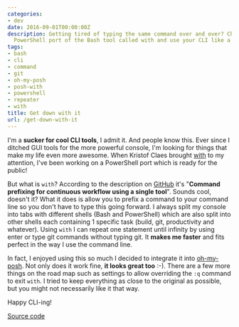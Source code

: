 ```yaml
---
categories:
- dev
date: 2016-09-01T00:00:00Z
description: Getting tired of typing the same command over and over? Check out this
  PowerShell port of the Bash tool called with and use your CLI like a pro!
tags:
- bash
- cli
- command
- git
- oh-my-posh
- posh-with
- powershell
- repeater
- with
title: Get down with it
url: /get-down-with-it
---
```


I'm a **sucker for cool CLI tools**, I admit it. And people know this. Ever since I ditched GUI tools for the more powerful console, I'm looking for things that make my life even more awesome. When Kristof Claes brought <a href="https://twitter.com/kristofclaes/status/766170743310807040" target="_blank">with</a> to my attention, I've been working on a PowerShell port which is ready for the public!

But what is `with`? According to the description on <a href="https://github.com/mchav/with" target="_blank">GitHub</a> it's "**Command prefixing for continuous workflow using a single tool**". Sounds cool, doesn't it? What it does is allow you to prefix a command to your command line so you don't have to type this going forward. I always split my console into tabs with different shells (Bash and PowerShell) which are also split into other shells each containing 1 specific task (build, git, productivity and whatever). Using `with` I can repeat one statement until infinity by using enter or type git commands without typing git. It **makes me faster** and fits perfect in the way I use the command line.

In fact, I enjoyed using this so much I decided to integrate it into <a href="https://www.herebedragons.io/oh-my-posh/" target="_blank">oh-my-posh</a>. Not only does it work fine, **it looks great too** :-). There are a few more things on the road map such as settings to allow overriding the `:q` command to exit `with`. I tried to keep everything as close to the original as possible, but you might not necessarily like it that way.

Happy CLI-ing!

<a class="github_link" href="https://github.com/JanJoris/posh-with" target="_blank" >Source code</a>